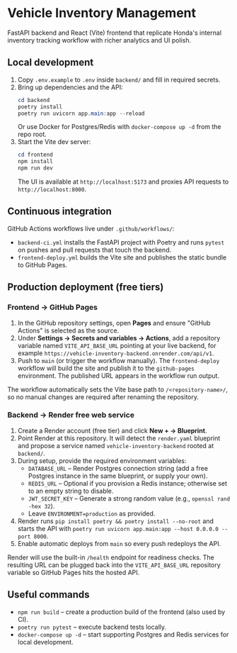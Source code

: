 # Vehicle Inventory Management

FastAPI backend and React (Vite) frontend that replicate Honda's internal inventory tracking workflow with richer analytics and UI polish.

## Local development

1. Copy `.env.example` to `.env` inside `backend/` and fill in required secrets.
2. Bring up dependencies and the API:
   ```powershell
   cd backend
   poetry install
   poetry run uvicorn app.main:app --reload
   ```
   Or use Docker for Postgres/Redis with `docker-compose up -d` from the repo root.
3. Start the Vite dev server:
   ```powershell
   cd frontend
   npm install
   npm run dev
   ```
   The UI is available at `http://localhost:5173` and proxies API requests to `http://localhost:8000`.

## Continuous integration

GitHub Actions workflows live under `.github/workflows/`:

- `backend-ci.yml` installs the FastAPI project with Poetry and runs `pytest` on pushes and pull requests that touch the backend.
- `frontend-deploy.yml` builds the Vite site and publishes the static bundle to GitHub Pages.

## Production deployment (free tiers)

### Frontend → GitHub Pages

1. In the GitHub repository settings, open **Pages** and ensure "GitHub Actions" is selected as the source.
2. Under **Settings → Secrets and variables → Actions**, add a repository variable named `VITE_API_BASE_URL` pointing at your live backend, for example `https://vehicle-inventory-backend.onrender.com/api/v1`.
3. Push to `main` (or trigger the workflow manually). The `frontend-deploy` workflow will build the site and publish it to the `github-pages` environment. The published URL appears in the workflow run output.

The workflow automatically sets the Vite base path to `/<repository-name>/`, so no manual changes are required after renaming the repository.

### Backend → Render free web service

1. Create a Render account (free tier) and click **New + → Blueprint**.
2. Point Render at this repository. It will detect the `render.yaml` blueprint and propose a service named `vehicle-inventory-backend` rooted at `backend/`.
3. During setup, provide the required environment variables:
   - `DATABASE_URL` – Render Postgres connection string (add a free Postgres instance in the same blueprint, or supply your own).
   - `REDIS_URL` – Optional if you provision a Redis instance; otherwise set to an empty string to disable.
   - `JWT_SECRET_KEY` – Generate a strong random value (e.g., `openssl rand -hex 32`).
   - Leave `ENVIRONMENT=production` as provided.
4. Render runs `pip install poetry && poetry install --no-root` and starts the API with `poetry run uvicorn app.main:app --host 0.0.0.0 --port 8000`.
5. Enable automatic deploys from `main` so every push redeploys the API.

Render will use the built-in `/health` endpoint for readiness checks. The resulting URL can be plugged back into the `VITE_API_BASE_URL` repository variable so GitHub Pages hits the hosted API.

## Useful commands

- `npm run build` – create a production build of the frontend (also used by CI).
- `poetry run pytest` – execute backend tests locally.
- `docker-compose up -d` – start supporting Postgres and Redis services for local development.
